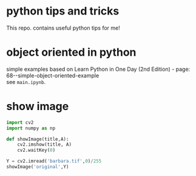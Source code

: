 # python tips and tricks 
This repo. contains useful python tips for me!

# object oriented in python
simple examples based on Learn Python in One Day (2nd Edition) - page: 68--simple-object-oriented-example<br> see `main.ipynb`.
# show image
```python
import cv2
import numpy as np

def showImage(title,A):
    cv2.imshow(title, A)
    cv2.waitKey(0)

Y = cv2.imread('barbara.tif',0)/255
showImage('original',Y)
```

